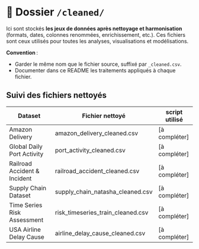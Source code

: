 # 🧹 Dossier `/cleaned/`

Ici sont stockés **les jeux de données après nettoyage et harmonisation** (formats, dates, colonnes renommées, enrichissement, etc.).
Ces fichiers sont ceux utilisés pour toutes les analyses, visualisations et modélisations.

**Convention** :  
- Garder le même nom que le fichier source, suffixé par `_cleaned.csv`.
- Documenter dans ce README les traitements appliqués à chaque fichier.

## Suivi des fichiers nettoyés

| Dataset                    | Fichier nettoyé                      | script utilisé |
|----------------------------|--------------------------------------|----------------|
| Amazon Delivery            | amazon_delivery_cleaned.csv          | [à compléter]  |
| Global Daily Port Activity | port_activity_cleaned.csv            | [à compléter]  |
| Railroad Accident & Incident | railroad_accident_cleaned.csv      | [à compléter]  |
| Supply Chain Dataset       | supply_chain_natasha_cleaned.csv     | [à compléter]  |
| Time Series Risk Assessment| risk_timeseries_train_cleaned.csv    | [à compléter]  |
| USA Airline Delay Cause    | airline_delay_cause_cleaned.csv      | [à compléter]  |
